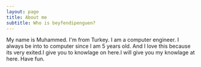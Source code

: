 ```yaml
---
layout: page
title: About me
subtitle: Who is beyfendipenguen?
---
```


My name is Muhammed. I'm from Turkey. I am a computer engineer. I always be into to computer since I am 5 years old. And I love this because its very exited.I give you to knowlage on here.I will give you my knowlage at here. Have fun.
